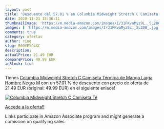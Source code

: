 ```yaml
---
layout: post
title: 'Descuento del 57.01 % en Columbia Midweight Stretch C Camiseta Té'
date: 2020-11-21 15:36:11
thumbnailImage: 'https://m.media-amazon.com/images/I/31FKvaMyz9L._SL200_.jpg'
images: [ 'https://m.media-amazon.com/images/I/31FKvaMyz9L._SL200_.jpg' ]
comments: true
category: ofertas
author: ring
slug: B00YEYO4XC
description:
actualPrice: 21.49 EUR
comparePrice: 49.99 EUR
inStock: true
---
```


Tienes [Columbia Midweight Stretch C Camiseta Térmica de Manga Larga  Hombre  Negro  M](https://www.amazon.es/dp/B00YEYO4XC/?tag=tolees-21) con un 57.01 % de descuento con precio de oferta de 21.49 EUR (original: 49.99 EUR) en el siguiente enlace!

[![Columbia Midweight Stretch C Camiseta Té](https://m.media-amazon.com/images/I/31FKvaMyz9L._SL200_.jpg)](https://www.amazon.es/dp/B00YEYO4XC/?tag=tolees-21)

[Accede a la oferta!!](https://www.amazon.es/dp/B00YEYO4XC/?tag=tolees-21)

Links participate in Amazon Associate program and might generate a comission on qualifying sales


